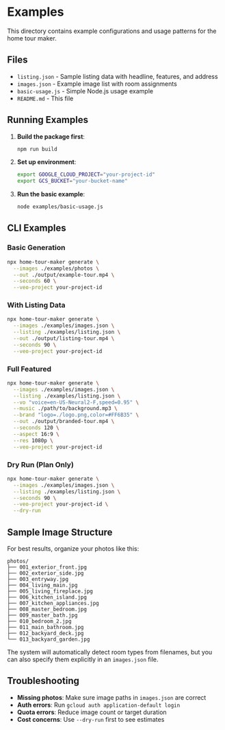 # Examples

This directory contains example configurations and usage patterns for the home tour maker.

## Files

- `listing.json` - Sample listing data with headline, features, and address
- `images.json` - Example image list with room assignments
- `basic-usage.js` - Simple Node.js usage example
- `README.md` - This file

## Running Examples

1. **Build the package first**:
   ```bash
   npm run build
   ```

2. **Set up environment**:
   ```bash
   export GOOGLE_CLOUD_PROJECT="your-project-id"
   export GCS_BUCKET="your-bucket-name"
   ```

3. **Run the basic example**:
   ```bash
   node examples/basic-usage.js
   ```

## CLI Examples

### Basic Generation
```bash
npx home-tour-maker generate \
  --images ./examples/photos \
  --out ./output/example-tour.mp4 \
  --seconds 60 \
  --veo-project your-project-id
```

### With Listing Data
```bash
npx home-tour-maker generate \
  --images ./examples/images.json \
  --listing ./examples/listing.json \
  --out ./output/listing-tour.mp4 \
  --seconds 90 \
  --veo-project your-project-id
```

### Full Featured
```bash
npx home-tour-maker generate \
  --images ./examples/images.json \
  --listing ./examples/listing.json \
  --vo "voice=en-US-Neural2-F,speed=0.95" \
  --music ./path/to/background.mp3 \
  --brand "logo=./logo.png,color=#FF6B35" \
  --out ./output/branded-tour.mp4 \
  --seconds 120 \
  --aspect 16:9 \
  --res 1080p \
  --veo-project your-project-id
```

### Dry Run (Plan Only)
```bash
npx home-tour-maker generate \
  --images ./examples/images.json \
  --listing ./examples/listing.json \
  --seconds 90 \
  --veo-project your-project-id \
  --dry-run
```

## Sample Image Structure

For best results, organize your photos like this:

```
photos/
├── 001_exterior_front.jpg
├── 002_exterior_side.jpg  
├── 003_entryway.jpg
├── 004_living_main.jpg
├── 005_living_fireplace.jpg
├── 006_kitchen_island.jpg
├── 007_kitchen_appliances.jpg
├── 008_master_bedroom.jpg
├── 009_master_bath.jpg
├── 010_bedroom_2.jpg
├── 011_main_bathroom.jpg
├── 012_backyard_deck.jpg
└── 013_backyard_garden.jpg
```

The system will automatically detect room types from filenames, but you can also specify them explicitly in an `images.json` file.

## Troubleshooting

- **Missing photos**: Make sure image paths in `images.json` are correct
- **Auth errors**: Run `gcloud auth application-default login`
- **Quota errors**: Reduce image count or target duration
- **Cost concerns**: Use `--dry-run` first to see estimates

